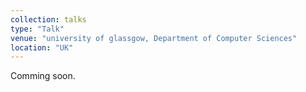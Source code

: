 ```yaml
---
collection: talks
type: "Talk"
venue: "university of glassgow, Department of Computer Sciences"
location: "UK"
---
```


Comming soon.
